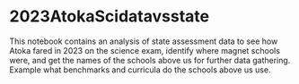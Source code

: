 # 2023AtokaScidatavsstate
This notebook contains an analysis of state assessment data to see how Atoka fared in 2023 on the science exam, identify where magnet schools were, and get the names of the schools above us for further data gathering. Example what benchmarks and curricula do the schools above us use.
